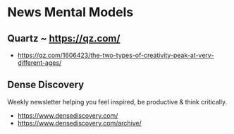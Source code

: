 # News Mental Models


## Quartz ~ https://qz.com/

* https://qz.com/1606423/the-two-types-of-creativity-peak-at-very-different-ages/


## Dense Discovery

Weekly newsletter helping you feel inspired, be productive & think critically.

* https://www.densediscovery.com/
* https://www.densediscovery.com/archive/


